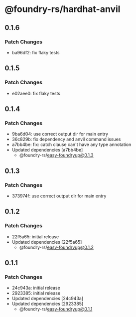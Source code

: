 # @foundry-rs/hardhat-anvil

## 0.1.6

### Patch Changes

- ba96df2: fix flaky tests

## 0.1.5

### Patch Changes

- e02aee0: fix flaky tests

## 0.1.4

### Patch Changes

- 9ba6d04: use correct output dir for main entry
- 36c829b: fix dependency and anvil command issues
- a7bb4be: fix: catch clause can't have any type annotation
- Updated dependencies [a7bb4be]
  - @foundry-rs/easy-foundryup@0.1.3

## 0.1.3

### Patch Changes

- 373974f: use correct output dir for main entry

## 0.1.2

### Patch Changes

- 22f5a65: initial release
- Updated dependencies [22f5a65]
  - @foundry-rs/easy-foundryup@0.1.2

## 0.1.1

### Patch Changes

- 24c943a: initial release
- 2923385: initial release
- Updated dependencies [24c943a]
- Updated dependencies [2923385]
  - @foundry-rs/easy-foundryup@0.1.1
